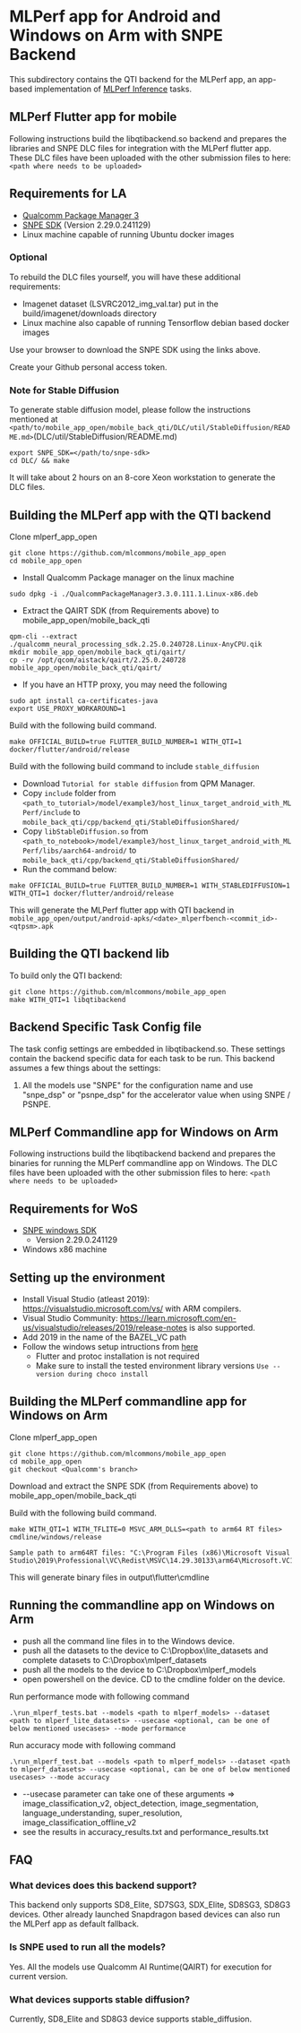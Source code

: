 # MLPerf app for Android and Windows on Arm with SNPE Backend

This subdirectory contains the QTI backend for the MLPerf app, an app-based
implementation of [MLPerf Inference](https://github.com/mlperf/inference) tasks.

## MLPerf Flutter app for mobile

Following instructions build the libqtibackend.so backend and prepares the libraries and
SNPE DLC files for integration with the MLPerf flutter app. These DLC files have been
uploaded with the other submission files to here: `<path where needs to be uploaded>`

## Requirements for LA

<!-- markdown-link-check-disable-next-line -->
* [Qualcomm Package Manager 3](https://qpm.qualcomm.com/#/main/tools/details/QPM3)
* [SNPE SDK](https://qpm.qualcomm.com/#/main/tools/details/qualcomm_neural_processing_sdk) (Version 2.29.0.241129)
* Linux machine capable of running Ubuntu docker images

### Optional

To rebuild the DLC files yourself, you will have these additional requirements:

* Imagenet dataset (LSVRC2012_img_val.tar) put in the build/imagenet/downloads directory
* Linux machine also capable of running Tensorflow debian based docker images

Use your browser to download the SNPE SDK using the links above.

Create your Github personal access token.

### Note for Stable Diffusion

To generate stable diffusion model, please follow the instructions mentioned at
`<path/to/mobile_app_open/mobile_back_qti/DLC/util/StableDiffusion/README.md>`(DLC/util/StableDiffusion/README.md)

```shell
export SNPE_SDK=</path/to/snpe-sdk>
cd DLC/ && make
```

It will take about 2 hours on an 8-core Xeon workstation to generate the DLC files.

## Building the MLPerf app with the QTI backend

Clone mlperf_app_open

```shell
git clone https://github.com/mlcommons/mobile_app_open
cd mobile_app_open
```

* Install Qualcomm Package manager on the linux machine

```shell
sudo dpkg -i ./QualcommPackageManager3.3.0.111.1.Linux-x86.deb
```

* Extract the QAIRT SDK (from Requirements above) to mobile_app_open/mobile_back_qti

```shell
qpm-cli --extract ./qualcomm_neural_processing_sdk.2.25.0.240728.Linux-AnyCPU.qik
mkdir mobile_app_open/mobile_back_qti/qairt/
cp -rv /opt/qcom/aistack/qairt/2.25.0.240728 mobile_app_open/mobile_back_qti/qairt/
```

* If you have an HTTP proxy, you may need the following

```shell
sudo apt install ca-certificates-java
export USE_PROXY_WORKAROUND=1
```

Build with the following build command.

```shell
make OFFICIAL_BUILD=true FLUTTER_BUILD_NUMBER=1 WITH_QTI=1 docker/flutter/android/release
```

Build with the following build command to include `stable_diffusion`

* Download `Tutorial for stable diffusion` from QPM Manager.
* Copy `include` folder from `<path_to_tutorial>/model/example3/host_linux_target_android_with_MLPerf/include` to `mobile_back_qti/cpp/backend_qti/StableDiffusionShared/`
* Copy `libStableDiffusion.so` from `<path_to_notebook>/model/example3/host_linux_target_android_with_MLPerf/libs/aarch64-android/` to `mobile_back_qti/cpp/backend_qti/StableDiffusionShared/`
* Run the command below:

```shell
make OFFICIAL_BUILD=true FLUTTER_BUILD_NUMBER=1 WITH_STABLEDIFFUSION=1 WITH_QTI=1 docker/flutter/android/release
```

This will generate the MLPerf flutter app with QTI backend in ```mobile_app_open/output/android-apks/<date>_mlperfbench-<commit_id>-<qtpsm>.apk```

## Building the QTI backend lib

To build only the QTI backend:

```shell
git clone https://github.com/mlcommons/mobile_app_open
make WITH_QTI=1 libqtibackend
```

## Backend Specific Task Config file

The task config settings are embedded in libqtibackend.so. These settings contain the
backend specific data for each task to be run. This backend assumes a few things about
the settings:

1. All the models use "SNPE" for the configuration name and use "snpe_dsp" or "psnpe_dsp" for the accelerator value when using SNPE / PSNPE.

## MLPerf Commandline app for Windows on Arm

Following instructions build the libqtibackend backend and prepares the binaries for running the MLPerf commandline app on Windows. The DLC files have been
uploaded with the other submission files to here: `<path where needs to be uploaded>`

## Requirements for WoS

* [SNPE windows SDK](https://qpm.qualcomm.com/#/main/tools/details/qualcomm_neural_processing_sdk)
  * Version 2.29.0.241129
* Windows x86 machine

## Setting up the environment

* Install Visual Studio (atleast 2019): <https://visualstudio.microsoft.com/vs/> with ARM compilers.
* Visual Studio Community: <https://learn.microsoft.com/en-us/visualstudio/releases/2019/release-notes> is also supported.
* Add 2019 in the name of the BAZEL_VC path
* Follow the windows setup intructions from [here](https://github.com/mlcommons/mobile_app_open/blob/master/docs/environment-setup/env-setup-windows.md)
  * Flutter and protoc installation is not required
  * Make sure to install the tested environment library versions `Use --version during choco install`

## Building the MLPerf commandline app for Windows on Arm

Clone mlperf_app_open

```shell
git clone https://github.com/mlcommons/mobile_app_open
cd mobile_app_open
git checkout <Qualcomm's branch>
```

Download and extract the SNPE SDK (from Requirements above) to mobile_app_open/mobile_back_qti

Build with the following build command.

```shell
make WITH_QTI=1 WITH_TFLITE=0 MSVC_ARM_DLLS=<path to arm64 RT files> cmdline/windows/release
```

```shell
Sample path to arm64RT files: "C:\Program Files (x86)\Microsoft Visual Studio\2019\Professional\VC\Redist\MSVC\14.29.30133\arm64\Microsoft.VC142.CRT"
```

This will generate binary files in output\flutter\cmdline

## Running the commandline app on Windows on Arm

* push all the command line files in to the Windows device.
* push all the datasets to the device to C:\Dropbox\lite_datasets and complete datasets to C:\Dropbox\mlperf_datasets
* push all the models to the device to C:\Dropbox\mlperf_models
* open powershell on the device. CD to the cmdline folder on the device.

Run performance mode with following command

```shell
.\run_mlperf_tests.bat --models <path to mlperf_models> --dataset <path to mlperf_lite_datasets> --usecase <optional, can be one of below mentioned usecases> --mode performance
```

Run accuracy mode with following command

```shell
.\run_mlperf_test.bat --models <path to mlperf_models> --dataset <path to mlperf_datasets> --usecase <optional, can be one of below mentioned usecases> --mode accuracy
```

* --usecase parameter can take one of these arguments => image_classification_v2, object_detection, image_segmentation, language_understanding, super_resolution, image_classification_offline_v2
* see the results in accuracy_results.txt and performance_results.txt

## FAQ

### What devices does this backend support?

This backend only supports SD8_Elite, SD7SG3, SDX_Elite, SD8SG3, SD8G3 devices.
Other already launched Snapdragon based devices can also run the MLPerf app as default fallback.

### Is SNPE used to run all the models?

Yes. All the models use Qualcomm AI Runtime(QAIRT) for execution for current version.

### What devices supports stable diffusion?

Currently, SD8_Elite and SD8G3 device supports stable_diffusion.
